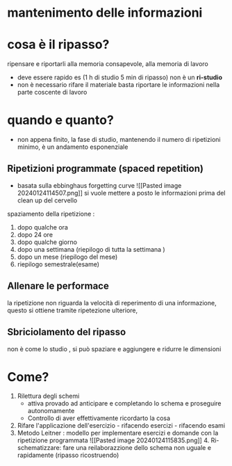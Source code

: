 # mantenimento delle informazioni

# cosa è il ripasso?
ripensare e riportarli alla memoria consapevole, alla memoria di lavoro 
- deve essere rapido es (1 h di studio 5 min di ripasso) non è un **ri-studio**
- non è necessario rifare il materiale basta  riportare le informazioni nella parte coscente di lavoro 
# quando e quanto?
- non appena finito, la fase di studio, mantenendo il numero di ripetizioni minimo, è un andamento esponenziale
## Ripetizioni programmate (spaced repetition)
- basata sulla ebbinghaus forgetting curve 
![[Pasted image 20240124114507.png]]
si vuole mettere a posto le informazioni prima del clean up del cervello

spaziamento della ripetizione :
1. dopo qualche ora 
2. dopo 24 ore 
3. dopo qualche giorno 
4. dopo una settimana (riepilogo di tutta la settimana )
5. dopo un mese (riepilogo del mese)
6. riepilogo semestrale(esame)

## Allenare le performace 
la ripetizione non riguarda la velocità di reperimento di una informazione, questo si ottiene tramite ripetezione ulteriore, 

## Sbriciolamento del ripasso 
non è come lo studio , si può spaziare e aggiungere e ridurre le dimensioni
# Come? 
1. Rilettura degli schemi
     - attiva provado ad anticipare e completando lo schema e proseguire autonomamente
	- Controllo di aver effettivamente ricordarto la cosa 
2. Rifare l'applicazione dell'esercizio
	   - rifacendo esercizi 
	   - rifacendo esami 
3. Metodo Leitner : modello per implementare esercizi e domande con la ripetizione programmata
   ![[Pasted image 20240124115835.png]]
   4. Ri-schematizzare: fare una reilaborazzione dello schema non uguale e rapidamente (ripasso ricostruendo)